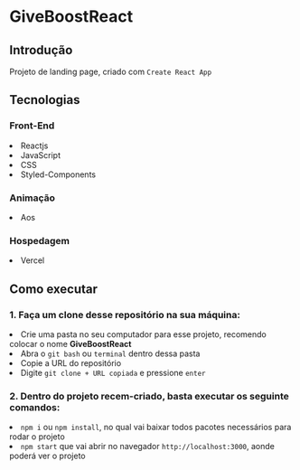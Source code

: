 # GiveBoostReact

<h2>Introdução</h2>

Projeto de landing page, criado com <code>Create React App</code>


<h2>Tecnologias</h2>

<h3>Front-End</h3>

<li>Reactjs</li>
<li>JavaScript</li>
<li>CSS</li>
<li>Styled-Components</li>

<h3>Animação</h3>

<li>Aos</li>

<h3>Hospedagem</h3>

<li>Vercel</li>

<h2>Como executar</h2>
<h3>1. Faça um clone desse repositório na sua máquina:</h3>
<li>Crie uma pasta no seu computador para esse projeto, recomendo colocar o nome <b>GiveBoostReact</b></li>
 
<li>Abra o <code>git bash</code> ou <code>terminal</code> dentro dessa pasta</li>
<li>Copie a URL do repositório</li>
<li>Digite <code>git clone + URL copiada</code> e pressione <code>enter</code></li>

<h3>2. Dentro do projeto recem-criado, basta executar os seguinte comandos:</h3>

<li><code>npm i</code> ou <code>npm install</code>, no qual vai baixar todos pacotes necessários para rodar o projeto</li>
<li><code>npm start</code> que vai abrir no navegador <code>http://localhost:3000</code>, aonde poderá ver o projeto </li>

